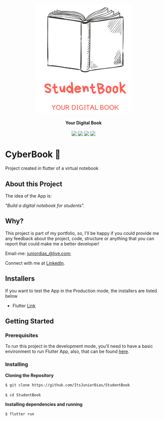 <div align="center">
  <img src="./studentbook/lib/assets/logo2.png" height="350px" alt="StudentBook"/>
</div>

<div align="center">
  
  #### Your Digital Book
  
  ![](https://img.shields.io/badge/author-Junior%20Dias-/?color=ff5f54)
  ![](https://img.shields.io/badge/Back--End-NodeJS-/?color=ff5f54)
  ![](https://img.shields.io/badge/Front--End-ReactJS-/?color=ff5f54)
  ![](https://img.shields.io/badge/Mobile-React%20Native-/?color=ff5f54)
</div> 


# CyberBook :iphone:
Project created in flutter of a virtual notebook

## About this Project

The idea of the App is:

_"Build a digital notebook for students"._
 
## Why?
This project is part of my portfolio, so, I'll be happy if you could provide me any feedback about the project, code, structure or anything that you can report that could make me a better developer!

Email-me: juniordias_@live.com;

Connect with me at [LinkedIn](https://www.linkedin.com/in/alexandre-junior-236894190/).

## Installers
If you want to test the App in the Production mode, the installers are listed below
- Flutter [Link](https://flutter.dev/docs/get-started/install) 
## Getting Started

### Prerequisites

To run this project in the development mode, you'll need to have a basic environment to run Flutter App, also,  that can be found [here](https://flutter.dev/docs/get-started/install).

### Installing

**Cloning the Repository**

```
$ git clone https://github.com/ItsJuniorDias/StudentBook

$ cd StudentBook
```

**Installing dependencies and running**

```
$ flutter run
```


